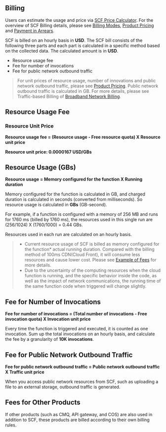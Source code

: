 ## Billing

Users can estimate the usage and price via [SCF Price Calculator](https://buy.cloud.tencent.com/price/scf/calculator). For the overview of SCF Billing details, please see [Billing Modes](https://intl.cloud.tencent.com/document/product/583/12284), [Product Pricing](https://intl.cloud.tencent.com/document/product/583/12281) and [Payment in Arrears](https://intl.cloud.tencent.com/document/product/583/12283). 

SCF is billed on an hourly basis in **USD**. The SCF bill consists of the following three parts and each part is calculated in a specific method based on the collected data. The calculated amount is in **USD**.
* Resource usage fee 
* Fee for number of invocations
* Fee for public network outbound traffic
> For unit prices of resource usage, number of innovations and public network outbound traffic, please see [Product Pricing](https://intl.cloud.tencent.com/document/product/583/12281). Public network outbound traffic is calculated in GB. For more details, please see Traffic-based Billing of [Broadband Network Billing](https://buy.cloud.tencent.com/price/idc).

## Resource Usage Fee

### Resource Unit Price
**Resource usage fee = (Resource usage - Free resource quota) X Resource unit price**

**Resource unit price: 0.0000167 USD/GBs**

## Resource Usage (GBs)

**Resource usage = Memory configured for the function X Running duration**

Memory configured for the function is calculated in GB, and charged duration is calculated in seconds (converted from milliseconds). So resource usage is calculated in **GBs** (GB-second).

For example, if a function is configured with a memory of 256 MB and runs for 1760 ms (billed by 1760 ms), the resources used in this single run are (256/1024) X (1760/1000) = 0.44 GBs.

Resources used in each run are calculated on an hourly basis.

>- Current resource usage of SCF is billed as memory configured for the function* actual running duration. Compared with the billing method of 100ms CDN(Cloud Front), it will consume less resources and cause lower cost. Please see [Example of Fees](https://intl.cloud.tencent.com/document/product/583/12285) for more details.
>- Due to the uncertainty of the computing resources when the cloud function is running, and the specific behavior inside the code, as well as the impact of network communications, the running time of the same function code when triggered will change slightly.

## Fee for Number of Invocations

**Fee for number of invocations = (Total number of invocations - Free invocation quota) X Invocation unit price**

Every time the function is triggered and executed, it is counted as one invocation. Sum up the total invocations on an hourly basis, and calculate the fee by a granularity of **10K invocations**.

## Fee for Public Network Outbound Traffic

**Fee for public network outbound traffic = Public network outbound traffic X Traffic unit price**

When you access public network resources from SCF, such as uploading a file to an external storage, outbound traffic is generated.

## Fees for Other Products

If other products (such as CMQ, API gateway, and COS) are also used in addition to SCF, these products are billed according to their own billing rules.
